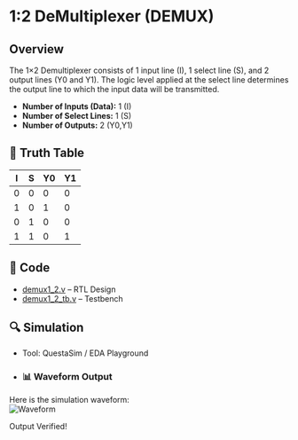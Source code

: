 # 1:2 DeMultiplexer (DEMUX)

## Overview
The 1×2 Demultiplexer consists of 1 input line (I), 1 select line (S), and 2 output lines (Y0 and Y1). The logic level applied at the select line determines the output line to which the input data will be transmitted.

- **Number of Inputs (Data):** 1 (I)  
- **Number of Select Lines:** 1 (S)  
- **Number of Outputs:** 2 (Y0,Y1)  

## 📘 Truth Table
| I | S | Y0 | Y1 |
| - | - | -- | -- |
| 0 | 0 | 0  | 0  |
| 1 | 0 | 1  | 0  |
| 0 | 1 | 0  | 0  |
| 1 | 1 | 0  | 1  |

## 📝 Code
- [demux1_2.v](demux1_2.v) – RTL Design  
- [demux1_2_tb.v](demux1_2_tb.v) – Testbench  

## 🔍 Simulation
- Tool: QuestaSim / EDA Playground  
- ### 📊 Waveform Output
Here is the simulation waveform:  
![Waveform](demux2_2_waveform.png)

Output Verified!
